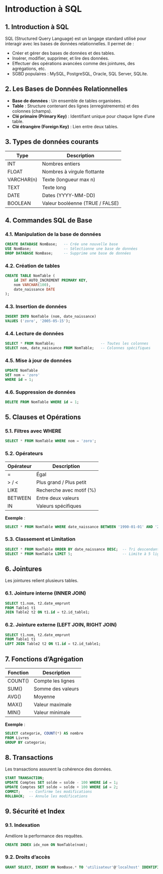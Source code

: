 # Introduction à SQL

## 1. Introduction à SQL
SQL (Structured Query Language) est un langage standard utilisé pour interagir avec les bases de données relationnelles. Il permet de :

- Créer et gérer des bases de données et des tables.
- Insérer, modifier, supprimer, et lire des données.
- Effectuer des opérations avancées comme des jointures, des agrégations, etc.
- SGBD populaires : MySQL, PostgreSQL, Oracle, SQL Server, SQLite.

## 2. Les Bases de Données Relationnelles

- **Base de données** : Un ensemble de tables organisées.
- **Table** : Structure contenant des lignes (enregistrements) et des colonnes (champs).
- **Clé primaire (Primary Key)** : Identifiant unique pour chaque ligne d’une table.
- **Clé étrangère (Foreign Key)** : Lien entre deux tables.

## 3. Types de données courants

| Type       | Description                      |
|------------|----------------------------------|
| INT        | Nombres entiers                  |
| FLOAT      | Nombres à virgule flottante      |
| VARCHAR(n) | Texte (longueur max n)           |
| TEXT       | Texte long                       |
| DATE       | Dates (YYYY-MM-DD)               |
| BOOLEAN    | Valeur booléenne (TRUE / FALSE) |

## 4. Commandes SQL de Base

### 4.1. Manipulation de la base de données
```sql
CREATE DATABASE NomBase;   -- Crée une nouvelle base
USE NomBase;               -- Sélectionne une base de données
DROP DATABASE NomBase;     -- Supprime une base de données
```

### 4.2. Création de tables
```sql
CREATE TABLE NomTable (
    id INT AUTO_INCREMENT PRIMARY KEY,
    nom VARCHAR(100),
    date_naissance DATE
);
```

### 4.3. Insertion de données
```sql
INSERT INTO NomTable (nom, date_naissance)
VALUES ('zoro', '2005-05-15');
```

### 4.4. Lecture de données
```sql
SELECT * FROM NomTable;                     -- Toutes les colonnes
SELECT nom, date_naissance FROM NomTable;   -- Colonnes spécifiques
```

### 4.5. Mise à jour de données
```sql
UPDATE NomTable
SET nom = 'zoro'
WHERE id = 1;
```

### 4.6. Suppression de données
```sql
DELETE FROM NomTable WHERE id = 1;
```

## 5. Clauses et Opérations

### 5.1. Filtres avec WHERE
```sql
SELECT * FROM NomTable WHERE nom = 'zoro';
```

### 5.2. Opérateurs

| Opérateur | Description             |
|------------|-------------------------|
| =          | Égal                  |
| > / <      | Plus grand / Plus petit |
| LIKE       | Recherche avec motif (%)|
| BETWEEN    | Entre deux valeurs      |
| IN         | Valeurs spécifiques     |

**Exemple** :
```sql
SELECT * FROM NomTable WHERE date_naissance BETWEEN '1990-01-01' AND '2000-12-31';
```

### 5.3. Classement et Limitation
```sql
SELECT * FROM NomTable ORDER BY date_naissance DESC;  -- Tri descendant
SELECT * FROM NomTable LIMIT 5;                       -- Limite à 5 lignes
```

## 6. Jointures

Les jointures relient plusieurs tables.

### 6.1. Jointure interne (INNER JOIN)
```sql
SELECT t1.nom, t2.date_emprunt
FROM Table1 t1
JOIN Table2 t2 ON t1.id = t2.id_table1;
```

### 6.2. Jointure externe (LEFT JOIN, RIGHT JOIN)
```sql
SELECT t1.nom, t2.date_emprunt
FROM Table1 t1
LEFT JOIN Table2 t2 ON t1.id = t2.id_table1;
```

## 7. Fonctions d’Agrégation

| Fonction  | Description         |
|-----------|---------------------|
| COUNT()   | Compte les lignes   |
| SUM()     | Somme des valeurs   |
| AVG()     | Moyenne             |
| MAX()     | Valeur maximale     |
| MIN()     | Valeur minimale     |

**Exemple** :
```sql
SELECT categorie, COUNT(*) AS nombre
FROM Livres
GROUP BY categorie;
```

## 8. Transactions

Les transactions assurent la cohérence des données.

```sql
START TRANSACTION;
UPDATE Comptes SET solde = solde - 100 WHERE id = 1;
UPDATE Comptes SET solde = solde + 100 WHERE id = 2;
COMMIT;    -- Confirme les modifications
ROLLBACK;  -- Annule les modifications
```

## 9. Sécurité et Index

### 9.1. Indexation
Améliore la performance des requêtes.
```sql
CREATE INDEX idx_nom ON NomTable(nom);
```

### 9.2. Droits d’accès
```sql
GRANT SELECT, INSERT ON NomBase.* TO 'utilisateur'@'localhost' IDENTIFIED BY 'motdepasse';
```

